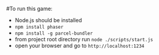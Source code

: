 #To run this game:
 - Node.js should be installed
 - `npm install phaser`
 - `npm install -g parcel-bundler`
 - from project root directory run `node ./scripts/start.js`
 - open your browser and go to `http://localhost:1234`
